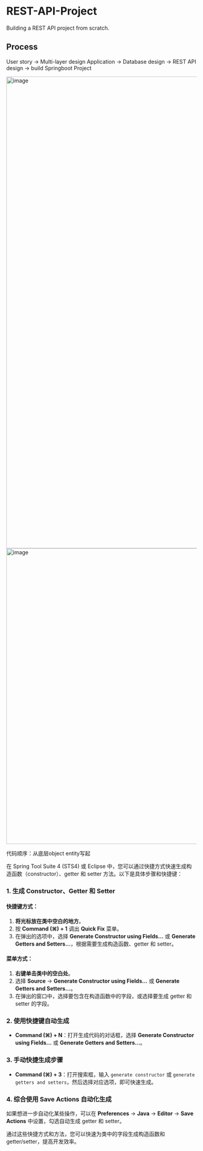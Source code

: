 # REST-API-Project
Building a REST API project from scratch.

## Process
User story -> Multi-layer design Application -> Database design -> REST API design -> build Springboot Project

<img width="1246" alt="image" src="https://github.com/user-attachments/assets/92f053e3-673e-47cf-ab35-957093014961">


<img width="781" alt="image" src="https://github.com/user-attachments/assets/8d363a51-35ff-4472-b3f9-3a79024ecb51">

代码顺序：从底层object entity写起

在 Spring Tool Suite 4 (STS4) 或 Eclipse 中，您可以通过快捷方式快速生成构造函数（constructor）、getter 和 setter 方法。以下是具体步骤和快捷键：

### 1. **生成 Constructor、Getter 和 Setter**

#### 快捷键方式：
1. **将光标放在类中空白的地方**。
2. 按 **Command (⌘) + 1** 调出 **Quick Fix** 菜单。
3. 在弹出的选项中，选择 **Generate Constructor using Fields...** 或 **Generate Getters and Setters...**，根据需要生成构造函数、getter 和 setter。

#### 菜单方式：
1. **右键单击类中的空白处**。
2. 选择 **Source** -> **Generate Constructor using Fields...** 或 **Generate Getters and Setters...**。
3. 在弹出的窗口中，选择要包含在构造函数中的字段，或选择要生成 getter 和 setter 的字段。

### 2. **使用快捷键自动生成**
   - **Command (⌘) + N**：打开生成代码的对话框，选择 **Generate Constructor using Fields...** 或 **Generate Getters and Setters...**。

### 3. **手动快捷生成步骤**
   - **Command (⌘) + 3**：打开搜索框，输入 `generate constructor` 或 `generate getters and setters`，然后选择对应选项，即可快速生成。

### 4. **综合使用 Save Actions 自动化生成**
   如果想进一步自动化某些操作，可以在 **Preferences** -> **Java** -> **Editor** -> **Save Actions** 中设置，勾选自动生成 getter 和 setter。

通过这些快捷方式和方法，您可以快速为类中的字段生成构造函数和 getter/setter，提高开发效率。
